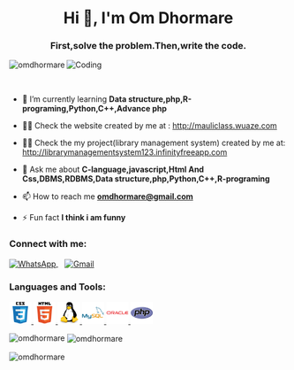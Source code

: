 <h1 align="center">Hi 👋, I'm Om Dhormare</h1>
<h3 align="center">First,solve the problem.Then,write the code.</h3>
<img align="right" width=400 alt="Coding" src="https://encrypted-tbn0.gstatic.com/images?q=tbn:ANd9GcTRt_AtbY8xFVNAVsAealDog_ZmNBq8mO8F7w&usqp=CAU"
<p align="left"> <img src="https://komarev.com/ghpvc/?username=omdhormare&label=Profile%20views&color=0e75b6&style=flat" alt="omdhormare" /> </p>

<p align="left"> <a href="https://twitter.com/" target="blank"><img src="https://img.shields.io/twitter/follow/?logo=twitter&style=for-the-badge" alt="" /></a> </p>

- 🌱 I’m currently learning **Data structure,php,R-programing,Python,C++,Advance php**

- 👨‍💻 Check the website created by me at : http://mauliclass.wuaze.com

- 👨‍💻 Check the my project(library management system) created by me at: http://librarymanagementsystem123.infinityfreeapp.com

- 💬 Ask me about **C-language,javascript,Html And Css,DBMS,RDBMS,Data structure,php,Python,C++,R-programing**

- 📫 How to reach me **omdhormare@gmail.com**

- ⚡ Fun fact **I think i am funny**

<h3 align="left">Connect with me:</h3>
<p align="left">
  <a href="https://wa.me/8625865446">
    <img align="center" src="https://upload.wikimedia.org/wikipedia/commons/thumb/6/6b/WhatsApp.svg/1198px-WhatsApp.svg.png" alt="WhatsApp" height="30" width="30" />
  </a>
  &nbsp;&nbsp;
  <a href="mailto:omdhormare@gmail.com">
    <img align="center" src="https://upload.wikimedia.org/wikipedia/commons/thumb/2/2e/Gmail_2020_logo.svg/1200px-Gmail_2020_logo.svg.png" alt="Gmail" height="30" width="30" />
  </a>
</p>




<h3 align="left">Languages and Tools:</h3>
<p align="left"> <a href="https://www.w3schools.com/css/" target="_blank" rel="noreferrer"> <img src="https://raw.githubusercontent.com/devicons/devicon/master/icons/css3/css3-original-wordmark.svg" alt="css3" width="40" height="40"/> </a> <a href="https://www.w3.org/html/" target="_blank" rel="noreferrer"> <img src="https://raw.githubusercontent.com/devicons/devicon/master/icons/html5/html5-original-wordmark.svg" alt="html5" width="40" height="40"/> </a> <a href="https://www.linux.org/" target="_blank" rel="noreferrer"> <img src="https://raw.githubusercontent.com/devicons/devicon/master/icons/linux/linux-original.svg" alt="linux" width="40" height="40"/> </a> <a href="https://www.mysql.com/" target="_blank" rel="noreferrer"> <img src="https://raw.githubusercontent.com/devicons/devicon/master/icons/mysql/mysql-original-wordmark.svg" alt="mysql" width="40" height="40"/> </a> <a href="https://www.oracle.com/" target="_blank" rel="noreferrer"> <img src="https://raw.githubusercontent.com/devicons/devicon/master/icons/oracle/oracle-original.svg" alt="oracle" width="40" height="40"/> </a> <a href="https://www.php.net" target="_blank" rel="noreferrer"> <img src="https://raw.githubusercontent.com/devicons/devicon/master/icons/php/php-original.svg" alt="php" width="40" height="40"/> </a> </p>

<p><img align="left" src="https://github-readme-stats.vercel.app/api/top-langs?username=omdhormare&show_icons=true&locale=en&layout=compact" alt="omdhormare" /></p>

<p>&nbsp;<img align="center" src="https://github-readme-stats.vercel.app/api?username=omdhormare&show_icons=true&locale=en" alt="omdhormare" /></p>

<p><img align="center" src="https://github-readme-streak-stats.herokuapp.com/?user=omdhormare&" alt="omdhormare" /></p>
